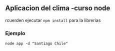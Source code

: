 ## Aplicacion del clima -curso node


rcuerden ejecutar ```npm install``` para la librerias

### Ejemplo

```
node app -d "Santiago Chile"

```